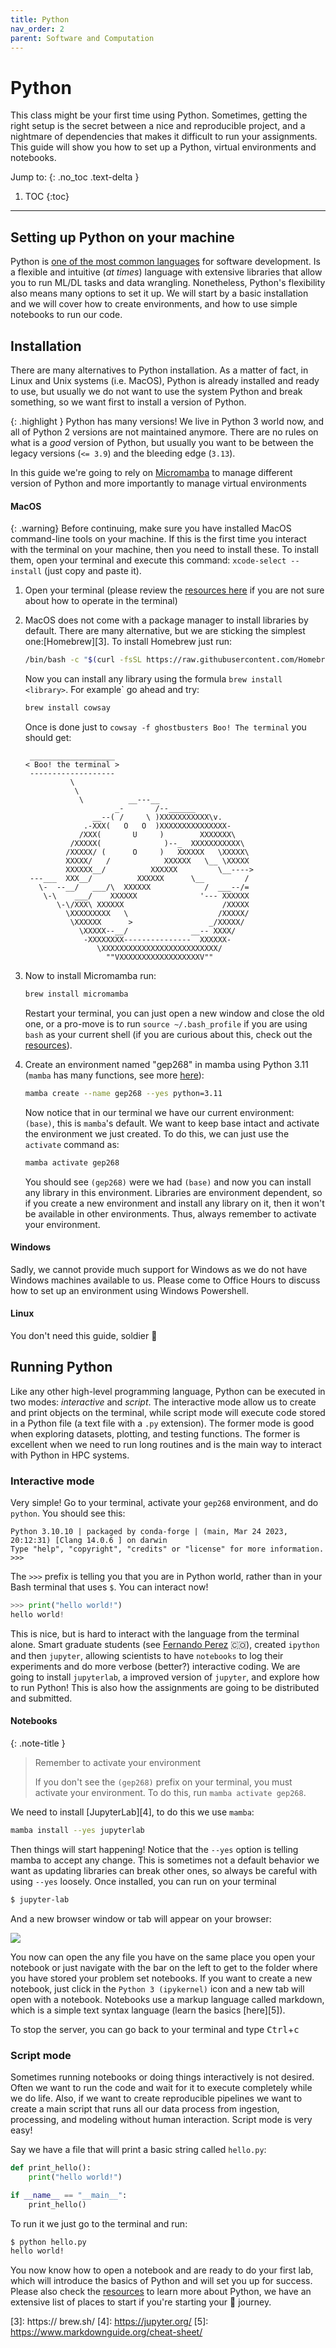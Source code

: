 ```yaml
---
title: Python
nav_order: 2
parent: Software and Computation
---
```


# Python

This class might be your first time using Python. Sometimes, getting the right
setup is the secret between a nice and reproducible project, and a nightmare of
dependencies that makes it difficult to run your assignments. This guide will
show you how to set up a Python, virtual environments and notebooks.

Jump to:
{: .no_toc .text-delta }

1. TOC
{:toc}

---


## Setting up Python on your machine

Python is [one of the most common languages][1] for software development. Is
a flexible and intuitive (*at times*) language with extensive libraries that
allow you to run ML/DL tasks and data wrangling. Nonetheless, Python's
flexibility also means many options to set it up. We will start by a basic
installation and we will cover how to create environments, and how to use
simple notebooks to run our code. 
 
## Installation

There are many alternatives to Python installation. As a matter of fact, in
Linux and Unix systems (i.e. MacOS), Python is already installed and ready to
use, but usually we do not want to use the system Python and break something,
so we want first to install a version of Python. 

{: .highlight } 
Python has many versions! We live in Python 3 world now, and
all of Python 2 versions are not maintained anymore. There are no rules on what
is a *good* version of Python, but usually you want to be between the legacy
versions (`<= 3.9`) and the bleeding edge (`3.13`). 

In this guide we're going to rely on [Micromamba][2] to manage different
version of Python and more importantly to manage virtual environments

#### MacOS 

{: .warning}
Before continuing, make sure you have installed MacOS command-line tools on
your machine. If this is the first time you interact with the terminal on your
machine, then you need to install these. To install them, open your terminal
and execute this command: `xcode-select --install` (just copy and paste it).

 1. Open your terminal (please review the [resources here](resources.md) if you
    are not sure about how to operate in the terminal) 
 2. MacOS does not come with a package manager to install libraries by default.
    There are many alternative, but we are sticking the simplest
    one:[Homebrew][3]. To install Homebrew just run:

	```bash
	/bin/bash -c "$(curl -fsSL https://raw.githubusercontent.com/Homebrew/install/HEAD/install.sh)"
	```

	Now you can install any library using the formula `brew install <library>`. For example` go ahead and try: 

	```bash
	brew install cowsay
	```

	Once is done just to `cowsay -f ghostbusters Boo! The terminal` you should get:

	```
	 ___________________
	< Boo! the terminal >
	 -------------------
	          \
	           \
	            \          __---__
	                    _-       /--______
	               __--( /     \ )XXXXXXXXXXX\v.
	             .-XXX(   O   O  )XXXXXXXXXXXXXXX-
	            /XXX(       U     )        XXXXXXX\
	          /XXXXX(              )--_  XXXXXXXXXXX\
	         /XXXXX/ (      O     )   XXXXXX   \XXXXX\
	         XXXXX/   /            XXXXXX   \__ \XXXXX
	         XXXXXX__/          XXXXXX         \__---->
	 ---___  XXX__/          XXXXXX      \__         /
	   \-  --__/   ___/\  XXXXXX            /  ___--/=
	    \-\    ___/    XXXXXX              '--- XXXXXX
	       \-\/XXX\ XXXXXX                      /XXXXX
	         \XXXXXXXXX   \                    /XXXXX/
	          \XXXXXX      >                 _/XXXXX/
	            \XXXXX--__/              __-- XXXX/
	             -XXXXXXXX---------------  XXXXXX-
	                \XXXXXXXXXXXXXXXXXXXXXXXXXX/
	                  ""VXXXXXXXXXXXXXXXXXXV""
	```
 3. Now to install Micromamba run:
	
	```bash
	brew install micromamba
	```

    Restart your terminal, you can just open a new window and close the old one,
    or a pro-move is to run `source ~/.bash_profile` if you are using `bash` as
    your current shell (if you are curious about this, check out the
    [resources](resources.md)). 

 4. Create an environment named "gep268" in mamba using Python 3.11 (`mamba` has many
    functions, see more
    [here](https://mamba.readthedocs.io/en/latest/user_guide/concepts.html#concepts)):
    ```bash 
    mamba create --name gep268 --yes python=3.11
    ```
    Now notice that in our terminal we have our current environment: `(base)`, this 
    is `mamba`'s default. We want to keep base intact and activate the
    environment we just created. To do this, we can just use the `activate`
    command as: 
    ```bash
    mamba activate gep268
    ```
    You should see `(gep268)` were we had `(base)` and now you can install any
    library in this environment. Libraries are environment dependent, so if you
    create a new environment and install any library on it, then it won't be
    available in other environments. Thus, always remember to activate your
    environment. 

#### Windows

Sadly, we cannot provide much support for Windows as we do not have Windows
machines available to us. Please come to Office Hours to discuss how to set
up an environment using Windows Powershell.

#### Linux

You don't need this guide, soldier 🐧 
 
## Running Python

Like any other high-level programming language, Python can be executed in two
modes: *interactive* and *script*. The interactive mode allow us to create and
print objects on the terminal, while script mode will execute code stored in
a Python file (a text file with a `.py` extension). The former mode is good
when exploring datasets, plotting, and testing functions. The former is
excellent when we need to run long routines and is the main way to interact
with Python in HPC systems. 

### Interactive mode

Very simple! Go to your terminal, activate your `gep268` environment, and do
`python`. You should see this: 

```
Python 3.10.10 | packaged by conda-forge | (main, Mar 24 2023, 20:12:31) [Clang 14.0.6 ] on darwin
Type "help", "copyright", "credits" or "license" for more information.
>>>

```

The `>>>` prefix is telling you that you are in Python world, rather than in
your Bash terminal that uses `$`. You can interact now! 

```python
>>> print("hello world!")
hello world!
```

This is nice, but is hard to interact with the language from the terminal
alone. Smart graduate students (see [Fernando
Perez](https://bids.berkeley.edu/people/fernando-perez) 🇨🇴), created `ipython`
and then `jupyter`, allowing scientists to have `notebooks` to log their
experiments and do more verbose (better?) interactive coding. We are going to
install `jupyterlab`, a improved version of `jupyter`, and explore how to run
Python! This is also how the assignments are going to be distributed and
submitted. 


#### Notebooks

{: .note-title }
> Remember to activate your environment
>
> If you don't see the `(gep268)` prefix on your terminal, you must activate
your environment. To do this, run `mamba activate gep268`. 

We need to install [JupyterLab][4], to do this we use `mamba`:

```bash
mamba install --yes jupyterlab
```

Then things will start happening! Notice that the `--yes` option is telling
mamba to accept any change. This is sometimes not a default behavior we want as
updating libraries can break other ones, so always be careful with using
`--yes` loosely. Once installed, you can run on your terminal

```bash
$ jupyter-lab
```

And a new browser window or tab will appear on your browser: 

![](/../assets/images/jlab_intro.png)

You now can open the any file you have on the same place you open your notebook
or just navigate with the bar on the left to get to the folder where you have
stored your problem set notebooks. If you want to create a new notebook, just
click in the `Python 3 (ipykernel)` icon and a new tab will open with
a notebook. Notebooks use a markup language called markdown, which is a simple
text syntax language (learn the basics [here][5]). 

To stop the server, you can go back to your terminal and type
<kbd>Ctrl</kbd>+<kbd>c</kbd>

### Script mode

Sometimes running notebooks or doing things interactively is not desired. Often we want to run the code and wait for it to execute completely while we do life. Also, if we want to create reproducible pipelines we want to create a main script that runs all our data process from ingestion, processing, and modeling without human interaction. Script mode is very easy! 

Say we have a file that will print a basic string called `hello.py`:

```python
def print_hello():
	print("hello world!")

if __name__ == "__main__":
	print_hello()
```

To run it we just go to the terminal and run:

```bash
$ python hello.py
hello world!
```

You now know how to open a notebook and are ready to do your first lab, which
will introduce the basics of Python and will set you up for success. Please
also check the [resources](resources.md) to learn more about Python, we have an
extensive list of places to start if you're starting your 🐍 journey. 
 

[1]: https://survey.stackoverflow.co/2024/technology#most-popular-technologies-language
[2]: https://mamba.readthedocs.io/en/latest/index.html
[3]: https:// brew.sh/
[4]: https://jupyter.org/
[5]: https://www.markdownguide.org/cheat-sheet/ 
